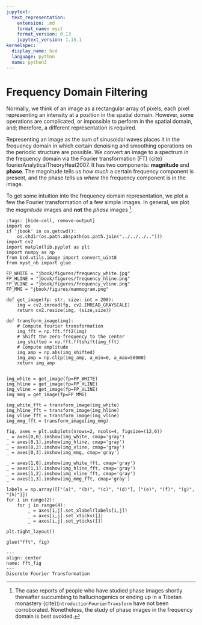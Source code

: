 ```yaml
---
jupytext:
  text_representation:
    extension: .md
    format_name: myst
    format_version: 0.13
    jupytext_version: 1.15.1
kernelspec:
  display_name: bcd
  language: python
  name: python3
---
```

# Frequency Domain Filtering

Normally, we think of an image as a rectangular array of pixels, each pixel representing an intensity at a position in the spatial domain. However, some operations are complicated, or impossible to perform in the spatial domain, and; therefore, a different representation is required.

Representing an image as the sum of sinusoidal waves places it in the frequency domain in which certain denoising and smoothing operations on the periodic structure are possible.
We convert an image to a spectrum in the frequency domain via the Fourier transformation (FT) {cite}` fourierAnalyticalTheoryHeat2007. It has two components: **magnitude** and **phase**. The magnitude tells us *how much* a certain frequency component is present, and the phase tells us *where* the frequency component is in the image.

To get some intuition into the frequency domain representation, we plot a few the Fourier transformation of a few simple images. In general, we plot the *magnitude* images and **not** the *phase* images [^phase].

[^phase]: The case reports of people who have studied phase images shortly thereafter succumbing to hallucinogenics or ending up in a Tibetan monastery {cite}`IntroductionFourierTransform`  have not been corroborated. Nonetheless, the study of phase images in the frequency domain is best avoided.

```{code-cell} ipython3
:tags: [hide-cell, remove-output]
import os
if 'jbook' in os.getcwd():
    os.chdir(os.path.abspath(os.path.join("../../../..")))
import cv2
import matplotlib.pyplot as plt
import numpy as np
from bcd.utils.image import convert_uint8
from myst_nb import glue

FP_WHITE = "jbook/figures/frequency_white.jpg"
FP_HLINE = "jbook/figures/frequency_hline.png"
FP_VLINE = "jbook/figures/frequency_vline.png"
FP_MMG = "jbook/figures/mammogram.png"

def get_image(fp: str, size: int = 200):
    img = cv2.imread(fp, cv2.IMREAD_GRAYSCALE)
    return cv2.resize(img, (size,size))

def transform_image(img):
    # Compute fourier transformation
    img_fft = np.fft.fft2(img)
    # Shift the zero-frequency to the center
    img_shifted = np.fft.fftshift(img_fft)
    # Compute amplitude
    img_amp = np.abs(img_shifted)
    img_amp = np.clip(img_amp, a_min=0, a_max=50000)
    return img_amp


img_white = get_image(fp=FP_WHITE)
img_hline = get_image(fp=FP_HLINE)
img_vline = get_image(fp=FP_VLINE)
img_mmg = get_image(fp=FP_MMG)

img_white_fft = transform_image(img_white)
img_hline_fft = transform_image(img_hline)
img_vline_fft = transform_image(img_vline)
img_mmg_fft = transform_image(img_mmg)

fig, axes = plt.subplots(nrows=2, ncols=4, figsize=(12,6))
_ = axes[0,0].imshow(img_white, cmap='gray')
_ = axes[0,1].imshow(img_hline, cmap='gray')
_ = axes[0,2].imshow(img_vline, cmap='gray')
_ = axes[0,3].imshow(img_mmg, cmap='gray')

_ = axes[1,0].imshow(img_white_fft, cmap='gray')
_ = axes[1,1].imshow(img_hline_fft, cmap='gray')
_ = axes[1,2].imshow(img_vline_fft, cmap='gray')
_ = axes[1,3].imshow(img_mmg_fft, cmap='gray')

labels = np.array([["(a)", "(b)", "(c)", "(d)"], ["(e)", "(f)", "(g)", "(h)"]])
for i in range(2):
    for j in range(4):
        _ = axes[i,j].set_xlabel(labels[i,j])
        _ = axes[i,j].set_xticks([])
        _ = axes[i,j].set_yticks([])

plt.tight_layout()

glue("fft", fig)
```

```{glue:figure} fft
---
align: center
name: fft_fig
---
Discrete Fourier Transformation
```
